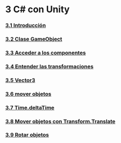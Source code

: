 # 3 C# con Unity

### [3.1 Introducción][1]
### [3.2 Clase GameObject][2]
### [3.3 Acceder a los componentes][3]
### [3.4 Entender las transformaciones][4]
### [3.5 Vector3][5]
### [3.6 mover objetos][6]
### [3.7 Time.deltaTime][7]
### [3.8 Mover objetos con Transform.Translate][8]
### [3.9 Rotar objetos][9]

[1]: https://github.com/jstleon/programacion-videojuegos/tree/main/03%20C%23%20con%20Unity/3.1%20Introducci%C3%B3n
[2]: https://github.com/jstleon/programacion-videojuegos/tree/main/03%20C%23%20con%20Unity/3.2%20clase%20GameObject
[3]: https://github.com/jstleon/programacion-videojuegos/tree/main/03%20C%23%20con%20Unity/3.3%20Acceder%20a%20los%20componentes
[4]: https://github.com/jstleon/programacion-videojuegos/tree/main/03%20C%23%20con%20Unity/3.4%20Entender%20las%20transformaciones
[5]: https://github.com/jstleon/programacion-videojuegos/tree/main/03%20C%23%20con%20Unity/3.5%20Vector3
[6]: https://github.com/jstleon/programacion-videojuegos/tree/main/03%20C%23%20con%20Unity/3.6%20Mover%20objetos
[7]: https://github.com/jstleon/programacion-videojuegos/tree/main/03%20C%23%20con%20Unity/3.7%20Time.deltaTime
[8]: https://github.com/jstleon/programacion-videojuegos/tree/main/03%20C%23%20con%20Unity/3.8%20Mover%20objetos%20con%20Transform.Translate
[9]: https://github.com/jstleon/programacion-videojuegos/tree/main/03%20C%23%20con%20Unity/3.9%20Rotar%20objetos
